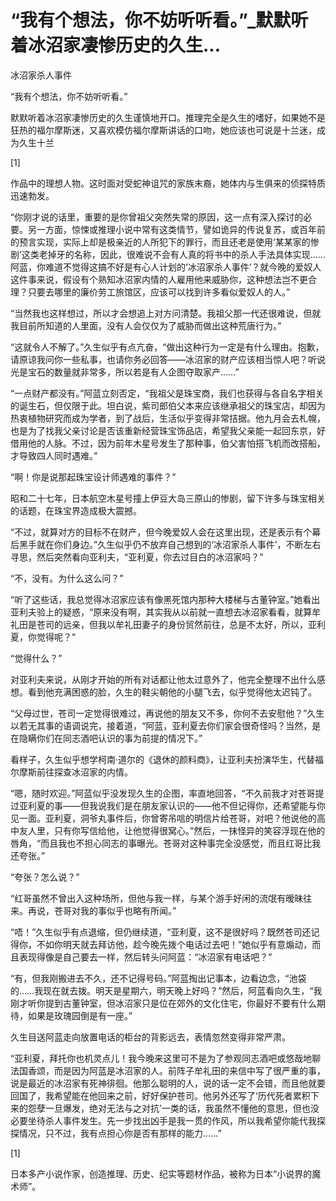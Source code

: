 # “我有个想法，你不妨听听看。”_默默听着冰沼家凄惨历史的久生...

冰沼家杀人事件

“我有个想法，你不妨听听看。”

默默听着冰沼家凄惨历史的久生谨慎地开口。推理完全是久生的嗜好，如果她不是狂热的福尔摩斯迷，又喜欢模仿福尔摩斯讲话的口吻，她应该也可说是十兰迷，成为久生十兰

[1]

作品中的理想人物。这时面对受蛇神诅咒的家族末裔，她体内与生俱来的侦探特质迅速勃发。

“你刚才说的话里，重要的是你曾祖父突然失常的原因，这一点有深入探讨的必要。另一方面，惊悚或推理小说中常有这类情节，譬如诡异的传说复苏，或百年前的预言实现，实际上却是极亲近的人所犯下的罪行，而且还老是使用‘某某家的惨剧’这类老掉牙的名称，因此，很难说不会有人真的将书中的杀人手法具体实现……阿蓝，你难道不觉得这搞不好是有心人计划的‘冰沼家杀人事件’？就今晚的爱奴人这件事来说，假设有个熟知冰沼家内情的人雇用他来威胁你，这种想法岂不更合理？只要去哪里的廉价劳工旅馆区，应该可以找到许多看似爱奴人的人。”

“当然我也这样想过，所以才会想追上对方问清楚。我祖父那一代还很难说，但就我目前所知道的人里面，没有人会仅仅为了威胁而做出这种荒唐行为。”

“这就令人不解了。”久生似乎有点亢奋，“做出这种行为一定是有什么理由。抱歉，请原谅我问你一些私事，也请你务必回答——冰沼家的财产应该相当惊人吧？听说光是宝石的数量就非常多，所以若是有人企图夺取家产……”

“一点财产都没有。”阿蓝立刻否定，“我祖父是珠宝商，我们也获得与各自名字相关的诞生石，但仅限于此。坦白说，紫司郎伯父本来应该继承祖父的珠宝店，却因为热衷植物研究而成为学者，到了战后，生活似乎变得非常拮据。他九月会去札幌，也是为了找我父亲讨论是否该重新经营珠宝饰品店，希望我父亲能一起回东京，好借用他的人脉。不过，因为前年木星号发生了那种事，伯父害怕搭飞机而改搭船，才导致四人同时遇难。”

“啊！你是说那起珠宝设计师遇难的事件？”

昭和二十七年，日本航空木星号撞上伊豆大岛三原山的惨剧，留下许多与珠宝相关的话题，在珠宝界造成极大震撼。

“不过，就算对方的目标不在财产，但今晚爱奴人会在这里出现，还是表示有个幕后黑手就在你们身边。”久生似乎仍不放弃自己想到的‘冰沼家杀人事件’，不断左右寻思，然后突然看向亚利夫，“亚利夏，你去过目白的冰沼家吗？”

“不，没有。为什么这么问？”

“听了这些话，我总觉得冰沼家应该有像黑死馆内那种大楼梯与古董钟室。”她看出亚利夫验上的疑惑，“原来没有啊，其实我从以前就一直想去冰沼家看看，就算牟礼田是苍司的远亲，但我以牟礼田妻子的身份贸然前往，总是不太好，所以，亚利夏，你觉得呢？”

“觉得什么？”

对亚利夫来说，从刚才开始的所有对话都让他太过意外了，他完全整理不出什么感想。看到他充满困惑的脸，久生的鞋尖朝他的小腿飞去，似乎觉得他太迟钝了。

“父母过世，苍司一定觉得很难过，再说他的朋友又不多，你何不去安慰他？”久生以若无其事的语调说完，接着道，“阿蓝，亚利夏去你们家会很奇怪吗？当然，是在隐瞒你们在同志酒吧认识的事为前提的情况下。”

看样子，久生似乎想学柯南·道尔的《退休的颜料商》，让亚利夫扮演华生，代替福尔摩斯前往探查冰沼家的内情。

“嗯，随时欢迎。”阿蓝似乎没发现久生的企图，率直地回答，“不久前我才对苍哥提过亚利夏的事——但我说我们是在朋友家认识的——他不但记得你，还希望能与你见一面。亚利夏，洞爷丸事件后，你曾寄吊唁的明信片给苍哥，对吧？他说他的高中友人里，只有你写信给他，让他觉得很窝心。”然后，一抹怪异的笑容浮现在他的唇角，“而且我也不担心同志的事曝光。苍哥对这种事完全没感觉，而且红哥比我还夸张。”

“夸张？怎么说？”

“红哥虽然不曾出入这种场所，但他与我一样，与某个游手好闲的流氓有暧昧往来。再说，苍哥对我的事似乎也略有所闻。”

“唔！”久生似乎有点退缩，但仍继续道，“亚利夏，这不是很好吗？既然苍司还记得你，不如你明天就去拜访他，趁今晚先拨个电话过去吧！”她似乎有意煽动，而且表现得像是自己要去一样，然后转头问阿蓝：“冰沼家有电话吧？”

“有，但我刚搬进去不久，还不记得号码。”阿蓝掏出记事本，边看边念，“池袋的……我现在就去拨。明天是星期六，明天晚上好吗？”然后，阿蓝看向久生，“我刚才听你提到古董钟室，但冰沼家只是位在郊外的文化住宅，你最好不要有什么期待，如果是玫瑰园倒是有一座。”

久生目送阿蓝走向放置电话的柜台的背影远去，表情忽然变得非常严肃。

“亚利夏，拜托你也机灵点儿！我今晚来这里可不是为了参观同志酒吧或悠哉地聊法国香颂，而是因为阿蓝是冰沼家的人。前阵子牟礼田的来信中写了很严重的事，说是最近的冰沼家有死神徘徊。他那么聪明的人，说的话一定不会错，而且他就要回国了，我希望能在他回来之前，好好保护苍司。他另外还写了‘历代死者累积下来的怨孽一旦爆发，绝对无法与之对抗’一类的话，我虽然不懂他的意思，但也没必要坐待杀人事件发生。先一步找出凶手是我一贯的作风，所以我希望你能代我探探情况，只不过，我有点担心你是否有那样的能力……”

[1]

日本多产小说作家，创造推理、历史、纪实等题材作品，被称为日本“小说界的魔术师”。